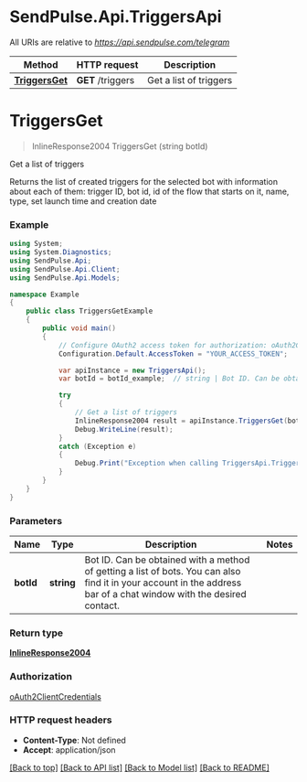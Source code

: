 # SendPulse.Api.TriggersApi

All URIs are relative to *https://api.sendpulse.com/telegram*

Method | HTTP request | Description
------------- | ------------- | -------------
[**TriggersGet**](TriggersApi.md#triggersget) | **GET** /triggers | Get a list of triggers

<a name="triggersget"></a>
# **TriggersGet**
> InlineResponse2004 TriggersGet (string botId)

Get a list of triggers

Returns the list of created triggers for the selected bot with information about each of them: trigger ID, bot id, id of the flow that starts on it, name, type, set launch time and creation date

### Example
```csharp
using System;
using System.Diagnostics;
using SendPulse.Api;
using SendPulse.Api.Client;
using SendPulse.Api.Models;

namespace Example
{
    public class TriggersGetExample
    {
        public void main()
        {
            // Configure OAuth2 access token for authorization: oAuth2ClientCredentials
            Configuration.Default.AccessToken = "YOUR_ACCESS_TOKEN";

            var apiInstance = new TriggersApi();
            var botId = botId_example;  // string | Bot ID. Can be obtained with a method of getting a list of bots. You can also find it in your account in the address bar of a chat window with the desired contact.

            try
            {
                // Get a list of triggers
                InlineResponse2004 result = apiInstance.TriggersGet(botId);
                Debug.WriteLine(result);
            }
            catch (Exception e)
            {
                Debug.Print("Exception when calling TriggersApi.TriggersGet: " + e.Message );
            }
        }
    }
}
```

### Parameters

Name | Type | Description  | Notes
------------- | ------------- | ------------- | -------------
 **botId** | **string**| Bot ID. Can be obtained with a method of getting a list of bots. You can also find it in your account in the address bar of a chat window with the desired contact. | 

### Return type

[**InlineResponse2004**](InlineResponse2004.md)

### Authorization

[oAuth2ClientCredentials](../README.md#oAuth2ClientCredentials)

### HTTP request headers

 - **Content-Type**: Not defined
 - **Accept**: application/json

[[Back to top]](#) [[Back to API list]](../README.md#documentation-for-api-endpoints) [[Back to Model list]](../README.md#documentation-for-models) [[Back to README]](../README.md)
